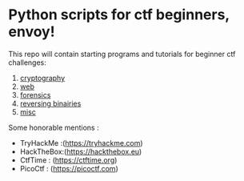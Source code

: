 # Python scripts for ctf beginners, envoy! 

This repo will contain starting programs and tutorials for beginner ctf challenges:
1. [cryptography](crypto)
1. [web](web)
1. [forensics](forensics)
1. [reversing binairies](reversing)
1. [misc](misc)

Some honorable mentions :
- TryHackMe :(https://tryhackme.com)
- HackTheBox:(https://hackthebox.eu)
- CtfTime :  (https://ctftime.org)
- PicoCtf :  (https://picoctf.com)
